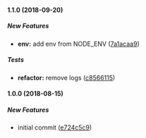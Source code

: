 #### 1.1.0 (2018-09-20)

##### New Features

* **env:**  add env from NODE_ENV ([7a1acaa9](https://github.com/SkeLLLa/server-status/commit/7a1acaa9404b511e2a09e2e2033b19d1544dc030))

##### Tests

* **refactor:**  remove logs ([c8566115](https://github.com/SkeLLLa/server-status/commit/c8566115b4265f93fb602dcaf04375c9bfe0b6e5))

#### 1.0.0 (2018-08-15)

##### New Features

*  initial commit ([e724c5c9](https://github.com/SkeLLLa/server-status/commit/e724c5c939566c4ef9b4893b9b0e7ba0227859ea))

